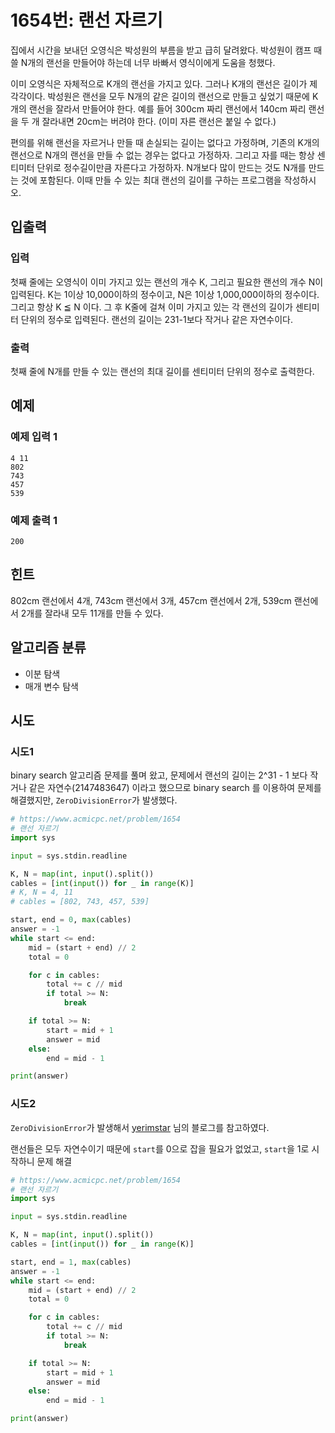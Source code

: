 # 1654번: 랜선 자르기

집에서 시간을 보내던 오영식은 박성원의 부름을 받고 급히 달려왔다. 박성원이 캠프 때 쓸 N개의 랜선을 만들어야 하는데 너무 바빠서 영식이에게 도움을 청했다.

이미 오영식은 자체적으로 K개의 랜선을 가지고 있다. 그러나 K개의 랜선은 길이가 제각각이다. 박성원은 랜선을 모두 N개의 같은 길이의 랜선으로 만들고 싶었기 때문에 K개의 랜선을 잘라서 만들어야 한다. 예를 들어
300cm 짜리 랜선에서 140cm 짜리 랜선을 두 개 잘라내면 20cm는 버려야 한다. (이미 자른 랜선은 붙일 수 없다.)

편의를 위해 랜선을 자르거나 만들 때 손실되는 길이는 없다고 가정하며, 기존의 K개의 랜선으로 N개의 랜선을 만들 수 없는 경우는 없다고 가정하자. 그리고 자를 때는 항상 센티미터 단위로 정수길이만큼 자른다고
가정하자. N개보다 많이 만드는 것도 N개를 만드는 것에 포함된다. 이때 만들 수 있는 최대 랜선의 길이를 구하는 프로그램을 작성하시오.

## 입출력

### 입력

첫째 줄에는 오영식이 이미 가지고 있는 랜선의 개수 K, 그리고 필요한 랜선의 개수 N이 입력된다. K는 1이상 10,000이하의 정수이고, N은 1이상 1,000,000이하의 정수이다. 그리고 항상 K ≦ N
이다. 그 후 K줄에 걸쳐 이미 가지고 있는 각 랜선의 길이가 센티미터 단위의 정수로 입력된다. 랜선의 길이는 231-1보다 작거나 같은 자연수이다.

### 출력

첫째 줄에 N개를 만들 수 있는 랜선의 최대 길이를 센티미터 단위의 정수로 출력한다.

## 예제

### 예제 입력 1

```text
4 11
802
743
457
539
```

### 예제 출력 1

```text
200
```

## 힌트

802cm 랜선에서 4개, 743cm 랜선에서 3개, 457cm 랜선에서 2개, 539cm 랜선에서 2개를 잘라내 모두 11개를 만들 수 있다.

## 알고리즘 분류

- 이분 탐색
- 매개 변수 탐색

## 시도

### 시도1

binary search 알고리즘 문제를 풀며 왔고, 문제에서 랜선의 길이는 2^31 - 1 보다 작거나 같은 자연수(2147483647) 이라고 했으므로 
binary search 를 이용하여 문제를 해결했지만, `ZeroDivisionError`가 발생했다.

```python
# https://www.acmicpc.net/problem/1654
# 랜선 자르기
import sys

input = sys.stdin.readline

K, N = map(int, input().split())
cables = [int(input()) for _ in range(K)]
# K, N = 4, 11
# cables = [802, 743, 457, 539]

start, end = 0, max(cables)
answer = -1
while start <= end:
    mid = (start + end) // 2
    total = 0

    for c in cables:
        total += c // mid
        if total >= N:
            break

    if total >= N:
        start = mid + 1
        answer = mid
    else:
        end = mid - 1

print(answer)
```

### 시도2

`ZeroDivisionError`가 발생해서 [yerimstar](https://velog.io/@yerimstar/%EB%B0%B1%EC%A4%80-1654%EB%B2%88-%EB%9E%9C%EC%84%A0-%EC%9E%90%EB%A5%B4%EA%B8%B0) 
님의 블로그를 참고하였다.

랜선들은 모두 자연수이기 때문에 `start`를 0으로 잡을 필요가 없었고, `start`을 1로 시작하니 문제 해결

```python
# https://www.acmicpc.net/problem/1654
# 랜선 자르기
import sys

input = sys.stdin.readline

K, N = map(int, input().split())
cables = [int(input()) for _ in range(K)]

start, end = 1, max(cables)
answer = -1
while start <= end:
    mid = (start + end) // 2
    total = 0

    for c in cables:
        total += c // mid
        if total >= N:
            break

    if total >= N:
        start = mid + 1
        answer = mid
    else:
        end = mid - 1

print(answer)
```

